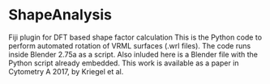 # ShapeAnalysis
Fiji plugin for DFT based shape factor calculation
This is the Python code to perform automated rotation of VRML surfaces (.wrl files).
The code runs inside Blender 2.75a as a script.
Also inluded here is a Blender file with the Python script already embedded.
This work is available as a paper in Cytometry A 2017, by Kriegel et al.
